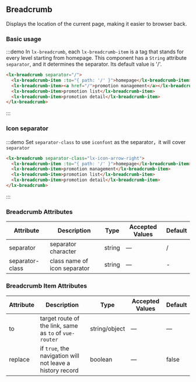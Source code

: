 ## Breadcrumb

Displays the location of the current page, making it easier to browser back.

### Basic usage


:::demo In `lx-breadcrumb`, each `lx-breadcrumb-item` is a tag that stands for every level starting from homepage. This component has a `String` attribute `separator`, and it determines the separator. Its default value is '/'.

```html
<lx-breadcrumb separator="/">
  <lx-breadcrumb-item :to="{ path: '/' }">homepage</lx-breadcrumb-item>
  <lx-breadcrumb-item><a href="/">promotion management</a></lx-breadcrumb-item>
  <lx-breadcrumb-item>promotion list</lx-breadcrumb-item>
  <lx-breadcrumb-item>promotion detail</lx-breadcrumb-item>
</lx-breadcrumb>
```
:::

### Icon separator

:::demo Set `separator-class` to use `iconfont` as the separator，it will cover `separator`

```html
<lx-breadcrumb separator-class="lx-icon-arrow-right">
  <lx-breadcrumb-item :to="{ path: '/' }">homepage</lx-breadcrumb-item>
  <lx-breadcrumb-item>promotion management</lx-breadcrumb-item>
  <lx-breadcrumb-item>promotion list</lx-breadcrumb-item>
  <lx-breadcrumb-item>promotion detail</lx-breadcrumb-item>
</lx-breadcrumb>
```
:::

### Breadcrumb Attributes
| Attribute      | Description          | Type      | Accepted Values            | Default|
|---------- |-------------- |---------- |--------------------------------  |-------- |
| separator | separator character | string | — | / |
| separator-class | class name of icon separator | string | — | - |

### Breadcrumb Item Attributes
| Attribute      | Description          | Type      | Accepted Values            | Default|
|---------- |-------------- |---------- |--------------------------------  |-------- |
| to | target route of the link, same as `to` of `vue-router` | string/object | — | — |
| replace | if `true`, the navigation will not leave a history record | boolean | — | false |





